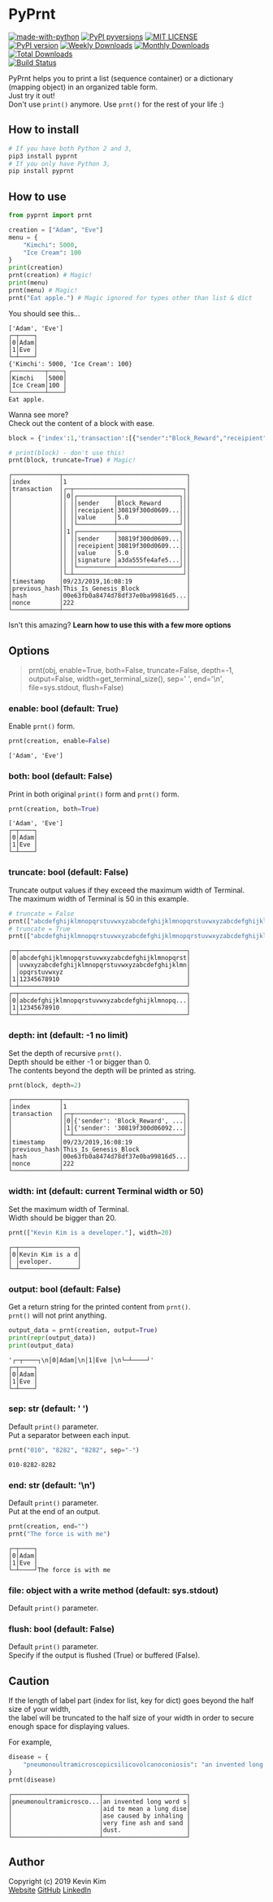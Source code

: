 # PyPrnt

[![made-with-python](https://img.shields.io/badge/Made%20with-Python-1f425f.svg)](https://www.python.org/)
[![PyPI pyversions](https://img.shields.io/pypi/pyversions/pyprnt)](https://pypi.org/project/pyprnt/)
[![MIT LICENSE](https://img.shields.io/pypi/l/pyprnt)](https://github.com/kevink1103/pyprnt/blob/master/LICENSE)  
[![PyPI version](https://badge.fury.io/py/pyprnt.svg)](https://badge.fury.io/py/pyprnt)
[![Weekly Downloads](https://pepy.tech/badge/pyprnt/week)](https://pepy.tech/project/pyprnt/week)
[![Monthly Downloads](https://pepy.tech/badge/pyprnt/month)](https://pepy.tech/project/pyprnt/month)
[![Total Downloads](https://pepy.tech/badge/pyprnt)](https://pepy.tech/project/pyprnt)  
[![Build Status](https://travis-ci.com/kevink1103/pyprnt.svg?branch=master)](https://travis-ci.com/kevink1103/pyprnt)

PyPrnt helps you to print a list (sequence container) or a dictionary (mapping object) in an organized table form.  
Just try it out!  
Don't use `print()` anymore. Use `prnt()` for the rest of your life :)

## How to install

```bash
# If you have both Python 2 and 3,
pip3 install pyprnt
# If you only have Python 3,
pip install pyprnt
```

## How to use

```python
from pyprnt import prnt

creation = ["Adam", "Eve"]
menu = {
    "Kimchi": 5000,
    "Ice Cream": 100
}
print(creation)
prnt(creation) # Magic!
print(menu)
prnt(menu) # Magic!
prnt("Eat apple.") # Magic ignored for types other than list & dict
```

You should see this...

```text
['Adam', 'Eve']
┌─┬────┐
│0│Adam│
│1│Eve │
└─┴────┘
{'Kimchi': 5000, 'Ice Cream': 100}
┌─────────┬────┐
│Kimchi   │5000│
│Ice Cream│100 │
└─────────┴────┘
Eat apple.
```

Wanna see more?  
Check out the content of a block with ease.

```python
block = {'index':1,'transaction':[{"sender":"Block_Reward","receipient":"30819f300d06092a864886f70d010101050003818d0030818902818100b9cadf2ca51ca6714cf645f015652a80b9b8fc7e1aafc888334ac6f4f7dc177465595ef713765b027ab97ca7929820d1afb54b64a03cb971f0f46582d5266568f78746d30c4a651b0a0cf14dacdd619f034b330f4c14f253c72496778ff921a1b907aa0e6201369bffb2bd2e0a059d034e711ef004a3100a8998c2786349579f0203010001","value":"5.0"},{"sender":"30819f300d06092a864886f70d010101050003818d0030818902818100b9cadf2ca51ca6714cf645f015652a80b9b8fc7e1aafc888334ac6f4f7dc177465595ef713765b027ab97ca7929820d1afb54b64a03cb971f0f46582d5266568f78746d30c4a651b0a0cf14dacdd619f034b330f4c14f253c72496778ff921a1b907aa0e6201369bffb2bd2e0a059d034e711ef004a3100a8998c2786349579f0203010001","receipient":"30819f300d06092a864886f70d010101050003818d0030818902818100ab65b338fc66d9fc4870b7319f3c21aaf5a0082bce02caf9e3de6dc159c9df91477786028e7380be451d2fb94ed83070e85b588b4ed9d540461d3256bd2aafd3ae0fefa92f82799064414d0ed9e667bc18ad0f48505a2ae9b790a4363fcbef4b526453f91e9572835feabb25aebe2ff38c9abff32b6140c39cb71f8cf0491b850203010001","value":5.0,"signature":"a3da555fe4afe5fc957d466161dbae8b7fbb02c22780cae6fd5a4bbdc3ad7b8753361f74948db662086209c4272ebdadf5b7a14216c18be7f1c3b86ddb3aa43267792f3edc99cc7294fa89bc95f90cfb0ecd2df73b0dde8520499836f86b57af79d837b3c3dc806a37d067ca4a55caee7883bec035fed0b2df40c910cdde99a2"}],'timestamp':'09/23/2019,16:08:19','previous_hash':'This_Is_Genesis_Block','hash':'00e63fb0a8474d78df37e0ba99816d526ba110fc16098ecae65358890975a645','nonce':222}

# print(block) - don't use this!
prnt(block, truncate=True) # Magic!
```

```text
┌─────────────┬──────────────────────────────────┐
│index        │1                                 │
│transaction  │┌─┬──────────────────────────────┐│
│             ││0│┌──────────┬─────────────────┐││
│             ││ ││sender    │Block_Reward     │││
│             ││ ││receipient│30819f300d0609...│││
│             ││ ││value     │5.0              │││
│             ││ │└──────────┴─────────────────┘││
│             ││1│┌──────────┬─────────────────┐││
│             ││ ││sender    │30819f300d0609...│││
│             ││ ││receipient│30819f300d0609...│││
│             ││ ││value     │5.0              │││
│             ││ ││signature │a3da555fe4afe5...│││
│             ││ │└──────────┴─────────────────┘││
│             │└─┴──────────────────────────────┘│
│timestamp    │09/23/2019,16:08:19               │
│previous_hash│This_Is_Genesis_Block             │
│hash         │00e63fb0a8474d78df37e0ba99816d5...│
│nonce        │222                               │
└─────────────┴──────────────────────────────────┘
```

Isn't this amazing? **Learn how to use this with a few more options**

## Options

> prnt(obj, enable=True, both=False, truncate=False, depth=-1, output=False, width=get_terminal_size(), sep=' ', end='\n', file=sys.stdout, flush=False)

### enable: bool (default: True)

Enable `prnt()` form.

```python
prnt(creation, enable=False)
```

```text
['Adam', 'Eve']
```

### both: bool (default: False)

Print in both original `print()` form and `prnt()` form.

```python
prnt(creation, both=True)
```

```text
['Adam', 'Eve']
┌─┬────┐
│0│Adam│
│1│Eve │
└─┴────┘
```

### truncate: bool (default: False)

Truncate output values if they exceed the maximum width of Terminal.  
The maximum width of Terminal is 50 in this example.

```python
# truncate = False
prnt(["abcdefghijklmnopqrstuvwxyzabcdefghijklmnopqrstuvwxyzabcdefghijklmnopqrstuvwxyzabcdefghijklmnopqrstuvwxyzabcdefghijklmnopqrstuvwxyz", 12345678910])
# truncate = True
prnt(["abcdefghijklmnopqrstuvwxyzabcdefghijklmnopqrstuvwxyzabcdefghijklmnopqrstuvwxyzabcdefghijklmnopqrstuvwxyzabcdefghijklmnopqrstuvwxyz", 12345678910], truncate=True)
```

```text
┌─┬──────────────────────────────────────────────┐
│0│abcdefghijklmnopqrstuvwxyzabcdefghijklmnopqrst│
│ │uvwxyzabcdefghijklmnopqrstuvwxyzabcdefghijklmn│
│ │opqrstuvwxyz                                  │
│1│12345678910                                   │
└─┴──────────────────────────────────────────────┘
┌─┬──────────────────────────────────────────────┐
│0│abcdefghijklmnopqrstuvwxyzabcdefghijklmnopq...│
│1│12345678910                                   │
└─┴──────────────────────────────────────────────┘
```

### depth: int (default: -1 no limit)

Set the depth of recursive `prnt()`.  
Depth should be either -1 or bigger than 0.  
The contents beyond the depth will be printed as string.

```python
prnt(block, depth=2)
```

```text
┌─────────────┬──────────────────────────────────┐
│index        │1                                 │
│transaction  │┌─┬──────────────────────────────┐│
│             ││0│{'sender': 'Block_Reward', ...││
│             ││1│{'sender': '30819f300d06092...││
│             │└─┴──────────────────────────────┘│
│timestamp    │09/23/2019,16:08:19               │
│previous_hash│This_Is_Genesis_Block             │
│hash         │00e63fb0a8474d78df37e0ba99816d5...│
│nonce        │222                               │
└─────────────┴──────────────────────────────────┘
```

### width: int (default: current Terminal width or 50)

Set the maximum width of Terminal.  
Width should be bigger than 20.

```python
prnt(["Kevin Kim is a developer."], width=20)
```

```text
┌─┬────────────────┐
│0│Kevin Kim is a d│
│ │eveloper.       │
└─┴────────────────┘
```

### output: bool (default: False)

Get a return string for the printed content from `prnt()`.  
`prnt()` will not print anything.

```python
output_data = prnt(creation, output=True)
print(repr(output_data))
print(output_data)
```

```text
'┌─┬────┐\n│0│Adam│\n│1│Eve │\n└─┴────┘'
┌─┬────┐
│0│Adam│
│1│Eve │
└─┴────┘
```

### sep: str (default: ' ')

Default `print()` parameter.  
Put a separator between each input.

```python
prnt("010", "8282", "8282", sep="-")
```

```text
010-8282-8282
```

### end: str (default: '\n')

Default `print()` parameter.  
Put at the end of an output.

```python
prnt(creation, end="")
prnt("The force is with me")
```

```text
┌─┬────┐
│0│Adam│
│1│Eve │
└─┴────┘The force is with me
```

### file: object with a write method (default: sys.stdout)

Default `print()` parameter.  

### flush: bool (default: False)

Default `print()` parameter.  
Specify if the output is flushed (True) or buffered (False).

## Caution

If the length of label part (index for list, key for dict) goes beyond the half size of your width,  
the label will be truncated to the half size of your width in order to secure enough space for displaying values.

For example,

```python
disease = {
    "pneumonoultramicroscopicsilicovolcanoconiosis": "an invented long word said to mean a lung disease caused by inhaling very fine ash and sand dust."
}
prnt(disease)
```

```text
┌────────────────────────┬───────────────────────┐
│pneumonoultramicrosco...│an invented long word s│
│                        │aid to mean a lung dise│
│                        │ase caused by inhaling │
│                        │very fine ash and sand │
│                        │dust.                  │
└────────────────────────┴───────────────────────┘
```

## Author

Copyright (c) 2019 Kevin Kim  
[Website](https://kevink1103.github.io/) 
[GitHub](https://github.com/kevink1103) 
[LinkedIn](https://www.linkedin.com/in/kimsungbum/)
